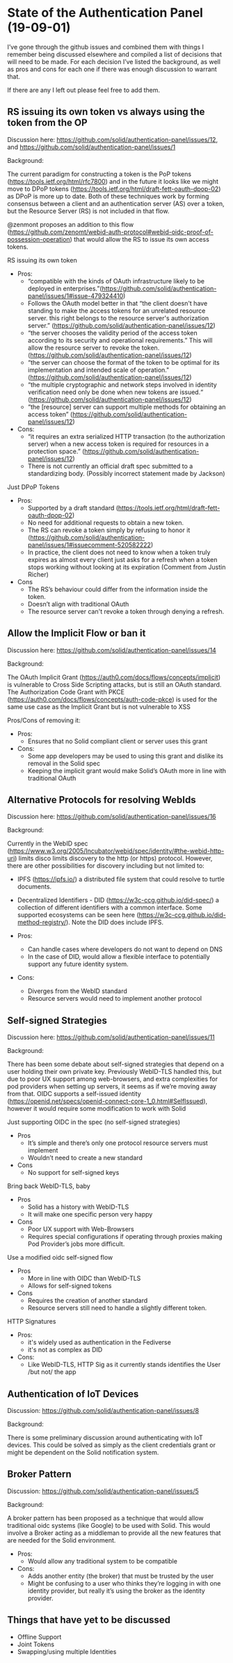 # State of the Authentication Panel (19-09-01)
I’ve gone through the github issues and combined them with things I remember being discussed elsewhere and compiled a list of decisions that will need to be made. For each decision I’ve listed the background, as well as pros and cons for each one if there was enough discussion to warrant that.

If there are any I left out please feel free to add them.

## RS issuing its own token vs always using the token from the OP

Discussion here: https://github.com/solid/authentication-panel/issues/12, and https://github.com/solid/authentication-panel/issues/1

Background:

The current paradigm for constructing a token is the PoP tokens (https://tools.ietf.org/html/rfc7800) and in the future it looks like we might move to DPoP tokens (https://tools.ietf.org/html/draft-fett-oauth-dpop-02) as DPoP is more up to date. Both of these techniques work by forming consensus between a client and an authentication server (AS) over a token, but the Resource Server (RS) is not included in that flow.

@zenmont proposes an addition to this flow (https://github.com/zenomt/webid-auth-protocol#webid-oidc-proof-of-possession-operation) that would allow the RS to issue its own access tokens.

RS issuing its own token
 - Pros:
    - “compatible with the kinds of OAuth infrastructure likely to be deployed in enterprises.”(https://github.com/solid/authentication-panel/issues/1#issue-479324410)
    - Follows the OAuth model better in that “the client doesn't have standing to make the access tokens for an unrelated resource server. this right belongs to the resource server's authorization server.” (https://github.com/solid/authentication-panel/issues/12)
    - “the server chooses the validity period of the access token according to its security and operational requirements.” This will allow the resource server to revoke the token. (https://github.com/solid/authentication-panel/issues/12)
    - “the server can choose the format of the token to be optimal for its implementation and intended scale of operation." (https://github.com/solid/authentication-panel/issues/12)
    - “the multiple cryptographic and network steps involved in identity verification need only be done when new tokens are issued.“ (https://github.com/solid/authentication-panel/issues/12)
    - “the [resource] server can support multiple methods for obtaining an access token” (https://github.com/solid/authentication-panel/issues/12)
 - Cons:
    - “it requires an extra serialized HTTP transaction (to the authorization server) when a new access token is required for resources in a protection space.” (https://github.com/solid/authentication-panel/issues/12)
    - There is not currently an official draft spec submitted to a standardizing body. (Possibly incorrect statement made by Jackson)

Just DPoP Tokens
 - Pros:
    - Supported by a draft standard (https://tools.ietf.org/html/draft-fett-oauth-dpop-02)
    - No need for additional requests to obtain a new token.
    - The RS can revoke a token simply by refusing to honor it (https://github.com/solid/authentication-panel/issues/1#issuecomment-520582222)
    - In practice, the client does not need to know when a token truly expires as almost every client just asks for a refresh when a token stops working without looking at its expiration (Comment from Justin Richer)
 - Cons
    - The RS’s behaviour could differ from the information inside the token.
    - Doesn’t align with traditional OAuth
    - The resource server can't revoke a token through denying a refresh.

## Allow the Implicit Flow or ban it

Discussion here: https://github.com/solid/authentication-panel/issues/14

Background:

The OAuth Implicit Grant (https://auth0.com/docs/flows/concepts/implicit) is vulnerable to Cross Side Scripting attacks, but is still an OAuth standard. The Authorization Code Grant with PKCE (https://auth0.com/docs/flows/concepts/auth-code-pkce) is used for the same use case as the Implicit Grant but is not vulnerable to XSS

Pros/Cons of removing it:
 - Pros:
    - Ensures that no Solid compliant client or server uses this grant
 - Cons:
    - Some app developers may be used to using this grant and dislike its removal in the Solid spec
    - Keeping the implicit grant would make Solid’s OAuth more in line with traditional OAuth

## Alternative Protocols for resolving WebIds

Discussion here: https://github.com/solid/authentication-panel/issues/16

Background:

Currently in the WebID spec (https://www.w3.org/2005/Incubator/webid/spec/identity/#the-webid-http-uri) limits disco limits discovery to the http (or https) protocol. However, there are other possibilities for discovery including but not limited to:
 - IPFS (https://ipfs.io/) a distributed file system that could resolve to turtle documents.
 - Decentralized Identifiers - DID (https://w3c-ccg.github.io/did-spec/) a collection of different identifiers with a common interface. Some supported ecosystems can be seen here (https://w3c-ccg.github.io/did-method-registry/). Note the DID does include IPFS.

 - Pros:
    - Can handle cases where developers do not want to depend on DNS
    - In the case of DID, would allow a flexible interface to potentially support any future identity system.
 - Cons:
    - Diverges from the WebID standard
    - Resource servers would need to implement another protocol

## Self-signed Strategies
Discussion here: https://github.com/solid/authentication-panel/issues/11

Background:

There has been some debate about self-signed strategies that depend on a user holding their own private key. Previously WebID-TLS handled this, but due to poor UX support among web-browsers, and extra complexities for pod providers when setting up servers, it seems as if we’re moving away from that. OIDC supports a self-issued identity (https://openid.net/specs/openid-connect-core-1_0.html#SelfIssued), however it would require some modification to work with Solid

Just supporting OIDC in the spec (no self-signed strategies)
 - Pros
    - It’s simple and there’s only one protocol resource servers must implement
    - Wouldn’t need to create a new standard
 - Cons
    - No support for self-signed keys

Bring back WebID-TLS, baby
 - Pros
    - Solid has a history with WebID-TLS
    - It will make one specific person very happy
 - Cons
    - Poor UX support with Web-Browsers
    - Requires special configurations if operating through proxies making Pod Provider’s jobs more difficult.

Use a modified oidc self-signed flow
 - Pros
    - More in line with OIDC than WebID-TLS
    - Allows for self-signed tokens
 - Cons
    - Requires the creation of another standard
    - Resource servers still need to handle a slightly different token.
    
HTTP Signatures
 - Pros:
    - it's widely used as authentication in the Fediverse
    - it's not as complex as DID
 - Cons:
    - Like WebID-TLS, HTTP Sig as it currently stands identifies the User /but not/ the app

## Authentication of IoT Devices
Discussion: https://github.com/solid/authentication-panel/issues/8

Background:

There is some preliminary discussion around authenticating with IoT devices. This could be solved as simply as the client credentials grant or might be dependent on the Solid notification system.

## Broker Pattern
Discussion: https://github.com/solid/authentication-panel/issues/5

Background:

A broker pattern has been proposed as a technique that would allow traditional oidc systems (like Google) to be used with Solid. This would involve a Broker acting as a middleman to provide all the new features that are needed for the Solid environment.

 - Pros:
    - Would allow any traditional system to be compatible
 - Cons:
    - Adds another entity (the broker) that must be trusted by the user
    - Might be confusing to a user who thinks they’re logging in with one identity provider, but really it’s using the broker as the identity provider.

## Things that have yet to be discussed
 - Offline Support
 - Joint Tokens
 - Swapping/using multiple Identities
